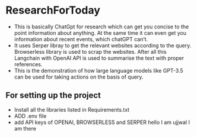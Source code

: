 # ResearchForToday
 - This is basically ChatGpt for research which can get you concise to the point information about anything. At the same time
   it can even get you information about recent events, which chatGPT can’t.
- It uses Serper libray to get the relevant websites according to the query. Browserless library is used to scrap the websites.
   After all this Langchain with OpenAI API is used to summarise the text with proper references.
- This is the demonstration of how large language models like GPT-3.5 can be used for taking actions on the basis of query.
  

## For setting up the project
- Install all the libraries listed in Requirements.txt
- ADD .env file
- add API keys of OPENAI, BROWSERLESS and SERPER
hello I am ujjwal
I am there